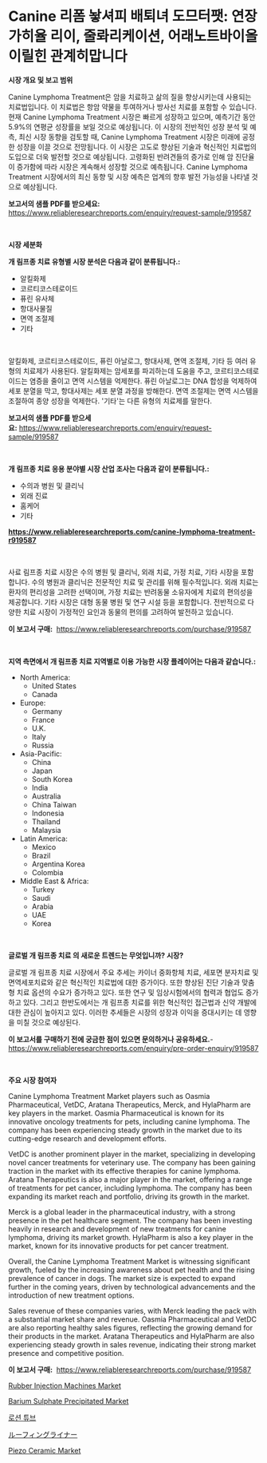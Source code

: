 <p><h1>Canine 리폼 놯셔피 배퇴녀 도므터팻: 연장 가히율 리이, 줄롸리케이션, 어래노트바이올이릴힌 관계히맙니다</h1></p><p><strong>시장 개요 및 보고 범위</strong></p>
<p><p>Canine Lymphoma Treatment은 암을 치료하고 삶의 질을 향상시키는데 사용되는 치료법입니다. 이 치료법은 항암 약물을 투여하거나 방사선 치료를 포함할 수 있습니다. 현재 Canine Lymphoma Treatment 시장은 빠르게 성장하고 있으며, 예측기간 동안 5.9%의 연평균 성장률을 보일 것으로 예상됩니다. 이 시장의 전반적인 성장 분석 및 예측, 최신 시장 동향을 검토할 때, Canine Lymphoma Treatment 시장은 미래에 공정한 성장을 이끌 것으로 전망됩니다. 이 시장은 고도로 향상된 기술과 혁신적인 치료법의 도입으로 더욱 발전할 것으로 예상됩니다. 고령화된 반려견들의 증가로 인해 암 진단율이 증가함에 따라 시장은 계속해서 성장할 것으로 예측됩니다. Canine Lymphoma Treatment 시장에서의 최신 동향 및 시장 예측은 업계의 향후 발전 가능성을 나타낼 것으로 예상됩니다.</p></p>
<p><strong>보고서의 샘플 PDF를 받으세요:</strong> <a href="https://www.reliableresearchreports.com/enquiry/request-sample/919587">https://www.reliableresearchreports.com/enquiry/request-sample/919587</a></p>
<p>&nbsp;</p>
<p><strong>시장 세분화</strong></p>
<p><strong>개 림프종 치료 유형별 시장 분석은 다음과 같이 분류됩니다.:</strong></p>
<p><ul><li>알킬화제</li><li>코르티코스테로이드</li><li>퓨린 유사체</li><li>항대사물질</li><li>면역 조절제</li><li>기타</li></ul></p>
<p>&nbsp;</p>
<p><p>알킬화제, 코르티코스테로이드, 퓨린 아날로그, 항대사제, 면역 조절제, 기타 등 여러 유형의 치료제가 사용된다. 알킬화제는 암세포를 파괴하는데 도움을 주고, 코르티코스테로이드는 염증을 줄이고 면역 시스템을 억제한다. 퓨린 아날로그는 DNA 합성을 억제하여 세포 분열을 막고, 항대사제는 세포 분열 과정을 방해한다. 면역 조절제는 면역 시스템을 조절하여 종양 성장을 억제한다. '기타'는 다른 유형의 치료제를 말한다.</p></p>
<p><strong>보고서의 샘플 PDF를 받으세요:</strong>&nbsp;<a href="https://www.reliableresearchreports.com/enquiry/request-sample/919587">https://www.reliableresearchreports.com/enquiry/request-sample/919587</a></p>
<p>&nbsp;</p>
<p><strong> 개 림프종 치료 응용 분야별 시장 산업 조사는 다음과 같이 분류됩니다.:</strong></p>
<p><ul><li>수의과 병원 및 클리닉</li><li>외래 진료</li><li>홈케어</li><li>기타</li></ul></p>
<p><strong><a href="https://www.reliableresearchreports.com/canine-lymphoma-treatment-r919587">https://www.reliableresearchreports.com/canine-lymphoma-treatment-r919587</a></strong></p>
<p>&nbsp;</p>
<p><p>사료 림프종 치료 시장은 수의 병원 및 클리닉, 외래 치료, 가정 치료, 기타 시장을 포함합니다. 수의 병원과 클리닉은 전문적인 치료 및 관리를 위해 필수적입니다. 외래 치료는 환자의 편리성을 고려한 선택이며, 가정 치료는 반려동물 소유자에게 치료의 편의성을 제공합니다. 기타 시장은 대형 동물 병원 및 연구 시설 등을 포함합니다. 전반적으로 다양한 치료 시장이 가정적인 요인과 동물의 편의를 고려하여 발전하고 있습니다.</p></p>
<p><strong>이 보고서 구매:</strong>&nbsp; <a href="https://www.reliableresearchreports.com/purchase/919587">https://www.reliableresearchreports.com/purchase/919587</a></p>
<p>&nbsp;</p>
<p><strong>지역 측면에서 개 림프종 치료 지역별로 이용 가능한 시장 플레이어는 다음과 같습니다.:</strong></p>
<p><ul>
    <li>
        North America:
        <ul>
            <li>United States</li>
            <li>Canada</li>
        </ul>
    </li>
    <li>
        Europe:
        <ul>
            <li>Germany</li>
            <li>France</li>
            <li>U.K.</li>
            <li>Italy</li>
            <li>Russia</li>
        </ul>
    </li>
    <li>
        Asia-Pacific:
        <ul>
            <li>China</li>
            <li>Japan</li>
            <li>South Korea</li>
            <li>India</li>
            <li>Australia</li>
            <li>China Taiwan</li>
            <li>Indonesia</li>
            <li>Thailand</li>
            <li>Malaysia</li>
        </ul>
    </li>
    <li>
        Latin America:
        <ul>
            <li>Mexico</li>
            <li>Brazil</li>
            <li>Argentina Korea</li>
            <li>Colombia</li>
        </ul>
    </li>
    <li>
        Middle East & Africa:
        <ul>
            <li>Turkey</li>
            <li>Saudi</li>
            <li>Arabia</li>
            <li>UAE</li>
            <li>Korea</li>
        </ul>
    </li>
    </ul></p>
<p>&nbsp;</p>
<p><strong>글로벌 개 림프종 치료 의 새로운 트렌드는 무엇입니까? 시장?</strong></p>
<p><p>글로벌 개 림프종 치료 시장에서 주요 추세는 카이너 중화항체 치료, 세포면 분자치료 및 면역세포치료와 같은 혁신적인 치료법에 대한 증가이다. 또한 향상된 진단 기술과 맞춤형 치료 옵션의 수요가 증가하고 있다. 또한 연구 및 임상시험에서의 협력과 협업도 증가하고 있다. 그리고 한반도에서는 개 림프종 치료를 위한 혁신적인 접근법과 신약 개발에 대한 관심이 높아지고 있다. 이러한 추세들은 시장의 성장과 이익을 증대시키는 데 영향을 미칠 것으로 예상된다.</p></p>
<p><strong>이 보고서를 구매하기 전에 궁금한 점이 있으면 문의하거나 공유하세요.</strong>- <a href="https://www.reliableresearchreports.com/enquiry/pre-order-enquiry/919587">https://www.reliableresearchreports.com/enquiry/pre-order-enquiry/919587</a></p>
<p>&nbsp;</p>
<p><strong>주요 시장 참여자</strong></p>
<p><p>Canine Lymphoma Treatment Market players such as Oasmia Pharmaceutical, VetDC, Aratana Therapeutics, Merck, and HylaPharm are key players in the market. Oasmia Pharmaceutical is known for its innovative oncology treatments for pets, including canine lymphoma. The company has been experiencing steady growth in the market due to its cutting-edge research and development efforts.</p><p>VetDC is another prominent player in the market, specializing in developing novel cancer treatments for veterinary use. The company has been gaining traction in the market with its effective therapies for canine lymphoma. Aratana Therapeutics is also a major player in the market, offering a range of treatments for pet cancer, including lymphoma. The company has been expanding its market reach and portfolio, driving its growth in the market.</p><p>Merck is a global leader in the pharmaceutical industry, with a strong presence in the pet healthcare segment. The company has been investing heavily in research and development of new treatments for canine lymphoma, driving its market growth. HylaPharm is also a key player in the market, known for its innovative products for pet cancer treatment.</p><p>Overall, the Canine Lymphoma Treatment Market is witnessing significant growth, fueled by the increasing awareness about pet health and the rising prevalence of cancer in dogs. The market size is expected to expand further in the coming years, driven by technological advancements and the introduction of new treatment options.</p><p>Sales revenue of these companies varies, with Merck leading the pack with a substantial market share and revenue. Oasmia Pharmaceutical and VetDC are also reporting healthy sales figures, reflecting the growing demand for their products in the market. Aratana Therapeutics and HylaPharm are also experiencing steady growth in sales revenue, indicating their strong market presence and competitive position.</p></p>
<p><strong>이 보고서 구매:</strong>&nbsp;&nbsp;<a href="https://www.reliableresearchreports.com/purchase/919587">https://www.reliableresearchreports.com/purchase/919587</a></p>
<p><p><a href="https://view.publitas.com/reportprime-1/rubber-injection-machines-market-size-share-trends-analysis-report-by-material-by-type-by-end-user-by-region-and-segment-forecasts-2024-2031/">Rubber Injection Machines Market</a></p><p><a href="https://issuu.com/reportprime-2/docs/barium-sulphate-precipitated-market-size-2030.pptx">Barium Sulphate Precipitated Market</a></p><p><a href="https://github.com/nuekbpymrrz5/Market-Research-Report-List-1/blob/main/330459120099.md">로션 튜브</a></p><p><a href="https://github.com/hilmi-2a/Market-Research-Report-List-1/blob/main/213045421858.md">ルーフィングライナー</a></p><p><a href="https://sulfuric-clavicle-d39.notion.site/Piezo-Ceramic-Market-Furnish-Information-about-Market-Size-Market-Share-Market-Dynamics-and-Proje-2eb7e722fd7f478d89c3b1f54fc5b308">Piezo Ceramic Market</a></p></p>